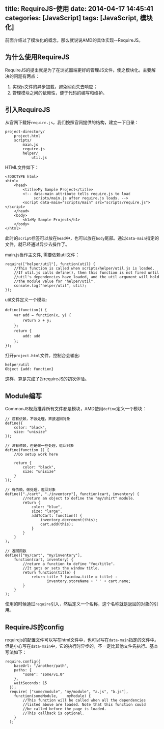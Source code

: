 title: RequireJS-使用
date: 2014-04-17 14:45:41
categories: [JavaScript]
tags: [JavaScript, 模块化]
---

前面介绍过了模块化的概念，那么就说说AMD的具体实现--RequireJS。
<!--more-->

## 为什么使用RequireJS
RequireJS的提出就是为了在浏览器端更好的管理JS文件，使之模块化。主要解决的问题有两点：

1. 实现js文件的异步加载，避免网页失去响应；
2. 管理模块之间的依赖性，便于代码的编写和维护。

## 引入RequireJS
从官网下载好`require.js`，我们按照官网提供的结构，建立一下目录：
```
project-directory/
    project.html
    scripts/
        main.js
        require.js
        helper/
            util.js
```

HTML文件如下：
```
<!DOCTYPE html>
<html>
    <head>
        <title>My Sample Project</title>
        <!-- data-main attribute tells require.js to load
             scripts/main.js after require.js loads. -->
        <script data-main="scripts/main" src="scripts/require.js"></script>
    </head>
    <body>
        <h1>My Sample Project</h1>
    </body>
</html>
```
此时的`script`标签可以放在`head`中，也可以放在`body`尾部。通过`data-main`指定的文件，就已经通过异步去操作了。

main.js当作主文件, 需要依赖util文件：
```
require(["helper/util"], function(util) {
    //This function is called when scripts/helper/util.js is loaded.
    //If util.js calls define(), then this function is not fired until
    //util's dependencies have loaded, and the util argument will hold
    //the module value for "helper/util".
    console.log("helper/util", util);
});
```

util文件定义一个模块:
```
define(function() {　　　　
    var add = function(x, y) {　　　　　　
        return x + y;　　　　
    };　　　　
    return {　　　　　　
        add: add　　　　
    };　　
});
```

打开`project.html`文件，控制台会输出:
```
helper/util 
Object {add: function}
```

这样，算是完成了对requireJS的初次体验。

## Module编写
CommonJS规范推荐所有文件都是模块，AMD使用`define`定义一个模块：
```
// 没有依赖，不做处理，直接返回对象
define({
    color: "black",
    size: "unisize"
});

// 没有依赖，但是做一些处理，返回对象
define(function () {
    //Do setup work here

    return {
        color: "black",
        size: "unisize"
    }
});

// 有依赖，做处理，返回对象
define(["./cart", "./inventory"], function(cart, inventory) {
        //return an object to define the "my/shirt" module.
        return {
            color: "blue",
            size: "large",
            addToCart: function() {
                inventory.decrement(this);
                cart.add(this);
            }
        }
    }
);

// 返回函数
define(["my/cart", "my/inventory"],
    function(cart, inventory) {
        //return a function to define "foo/title".
        //It gets or sets the window title.
        return function(title) {
            return title ? (window.title = title) :
                   inventory.storeName + ' ' + cart.name;
        }
    }
);
```

使用的时候通过`require`引入，然后定义一个名称，这个名称就是返回的对象的引用。

## RequireJS的config
requirejs的配置文件可以写在html文件中，也可以写在`data-main`指定的文件中。但是小心写在`data-main`中，它的执行时异步的，不一定比其他文件先执行。基本写法如下：
```
require.config({
    baseUrl: "/another/path",
    paths: {
        "some": "some/v1.0"
    },
    waitSeconds: 15
  });
  require( ["some/module", "my/module", "a.js", "b.js"],
    function(someModule,    myModule) {
        //This function will be called when all the dependencies
        //listed above are loaded. Note that this function could
        //be called before the page is loaded.
        //This callback is optional.
    }
  );
```